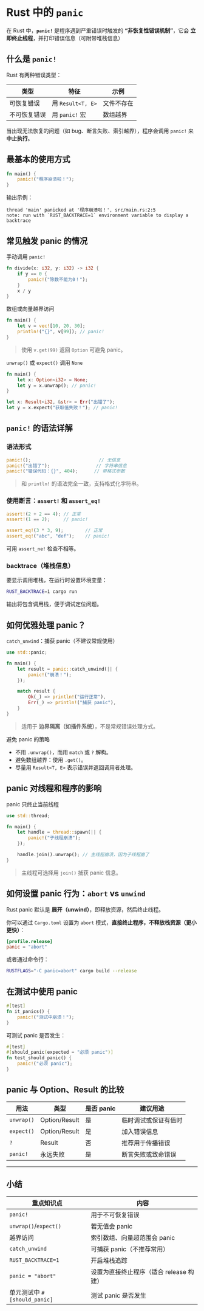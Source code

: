 # Rust 中的 `panic`

在 Rust 中，**`panic!`** 是程序遇到严重错误时触发的 **“非恢复性错误机制”**，它会 **立即终止线程**，并打印错误信息（可附带堆栈信息）


## 什么是 `panic!`

Rust 有两种错误类型：

| 类型     | 特征               | 示例    |
| ------ | ---------------- | ----- |
| 可恢复错误  | 用 `Result<T, E>` | 文件不存在 |
| 不可恢复错误 | 用 `panic!` 宏     | 数组越界  |

当出现无法恢复的问题（如 bug、断言失败、索引越界），程序会调用 `panic!` 来 **中止执行**。


## 最基本的使用方式

```rust
fn main() {
    panic!("程序崩溃啦！");
}
```

输出示例：

```
thread 'main' panicked at '程序崩溃啦！', src/main.rs:2:5
note: run with `RUST_BACKTRACE=1` environment variable to display a backtrace
```

## 常见触发 panic 的情况

手动调用 `panic!`

```rust
fn divide(x: i32, y: i32) -> i32 {
    if y == 0 {
        panic!("除数不能为0！");
    }
    x / y
}
```


数组或向量越界访问

```rust
fn main() {
    let v = vec![10, 20, 30];
    println!("{}", v[99]); // panic!
}
```

> 使用 `v.get(99)` 返回 `Option` 可避免 panic。


`unwrap()` 或 `expect()` 调用 `None`

```rust
fn main() {
    let x: Option<i32> = None;
    let y = x.unwrap(); // panic!
}
```

```rust
let x: Result<i32, &str> = Err("出错了");
let y = x.expect("获取值失败！"); // panic!
```


## `panic!` 的语法详解

### 语法形式

```rust
panic!();                         // 无信息
panic!("出错了");                 // 字符串信息
panic!("错误代码：{}", 404);      // 带格式参数
```

> 和 `println!` 的语法完全一致，支持格式化字符串。


### 使用断言：`assert!` 和 `assert_eq!`

```rust
assert!(2 + 2 == 4); // 正常
assert!(1 == 2);     // panic!

assert_eq!(3 * 3, 9);        // 正常
assert_eq!("abc", "def");    // panic!
```

可用 `assert_ne!` 检查不相等。

### backtrace（堆栈信息）

要显示调用堆栈，在运行时设置环境变量：

```bash
RUST_BACKTRACE=1 cargo run
```

输出将包含调用栈，便于调试定位问题。


## 如何优雅处理 panic？

`catch_unwind`：捕获 panic（不建议常规使用）

```rust
use std::panic;

fn main() {
    let result = panic::catch_unwind(|| {
        panic!("崩溃！");
    });

    match result {
        Ok(_) => println!("运行正常"),
        Err(_) => println!("捕获 panic"),
    }
}
```

> 适用于 **边界隔离（如插件系统）**，不是常规错误处理方式。


避免 panic 的策略

* 不用 `.unwrap()`，而用 `match` 或 `?` 解构。
* 避免数组越界：使用 `.get()`。
* 尽量用 `Result<T, E>` 表示错误并返回调用者处理。


## panic 对线程和程序的影响

panic 只终止当前线程

```rust
use std::thread;

fn main() {
    let handle = thread::spawn(|| {
        panic!("子线程崩溃");
    });

    handle.join().unwrap(); // 主线程崩溃，因为子线程崩了
}
```

> 主线程可选择用 `join()` 捕获 panic 信息。


## 如何设置 panic 行为：`abort` vs `unwind`

Rust panic 默认是 **展开（unwind）**，即释放资源，然后终止线程。

你可以通过 `Cargo.toml` 设置为 `abort` 模式，**直接终止程序，不释放栈资源（更小更快）**：

```toml
[profile.release]
panic = "abort"
```

或者通过命令行：

```bash
RUSTFLAGS="-C panic=abort" cargo build --release
```

## 在测试中使用 panic

```rust
#[test]
fn it_panics() {
    panic!("测试中崩溃！");
}
```

可测试 panic 是否发生：

```rust
#[test]
#[should_panic(expected = "必须 panic")]
fn test_should_panic() {
    panic!("必须 panic");
}
```


## panic 与 Option、Result 的比较

| 用法         | 类型            | 是否 panic | 建议用途       |
| ---------- | ------------- | -------- | ---------- |
| `unwrap()` | Option/Result | 是        | 临时调试或保证有值时 |
| `expect()` | Option/Result | 是        | 加入错误信息     |
| `?`        | Result        | 否        | 推荐用于传播错误   |
| `panic!`   | 永远失败          | 是        | 断言失败或致命错误  |

---

## 小结

| 重点知识点                   | 内容                       |
| ----------------------- | ------------------------ |
| `panic!`                | 用于不可恢复错误                 |
| `unwrap()`/`expect()`   | 若无值会 panic               |
| 越界访问                    | 索引数组、向量超范围会 panic        |
| `catch_unwind`          | 可捕获 panic（不推荐常用）         |
| `RUST_BACKTRACE=1`      | 开启堆栈追踪                   |
| `panic = "abort"`       | 设置为直接终止程序（适合 release 构建） |
| 单元测试中 `#[should_panic]` | 测试 panic 是否发生            |